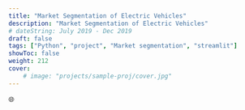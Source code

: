```yaml
---
title: "Market Segmentation of Electric Vehicles"
description: "Market Segmentation of Electric Vehicles"
# dateString: July 2019 - Dec 2019
draft: false
tags: ["Python", "project", "Market segmentation", "streamlit"]
showToc: false
weight: 212
cover:
    # image: "projects/sample-proj/cover.jpg"
--- 
```


🌐 
